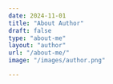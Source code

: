 ```yaml
---
date: 2024-11-01
title: "About Author"
draft: false
type: "about-me"
layout: "author"
url: "/about-me/"
image: "/images/author.png"

---
```


